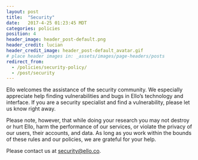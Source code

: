 ```yaml
---
layout: post
title:  "Security"
date:   2017-4-25 01:23:45 MDT
categories: policies
position: 4
header_image: header_post-default.png
header_credit: lucian
header_credit_image: header_post-default_avatar.gif
# place header images in: _assets/images/page-headers/posts
redirect_from:
  - /policies/security-policy/
  - /post/security
---
```

Ello welcomes the assistance of the security community. We especially appreciate help finding vulnerabilities and bugs in Ello’s technology and interface. If you are a security specialist and find a vulnerability, please let us know right away.

Please note, however, that while doing your research you may not destroy or hurt Ello, harm the performance of our services, or violate the privacy of our users, their accounts, and data. As long as you work within the bounds of these rules and our policies, we are grateful for your help.

Please contact us at [security@ello.co](mailto:security@ello.co).
